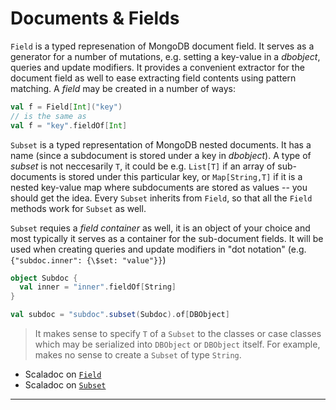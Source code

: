 # Documents & Fields

`Field` is a typed represenation of MongoDB document field. It serves
as a generator for a number of mutations, e.g. setting a key-value in
a $dbobject$, queries and update modifiers. It provides a convenient
extractor for the document field as well to ease extracting field
contents using pattern matching. A _field_ may be created in a number
of ways:

```scala
val f = Field[Int]("key")
// is the same as
val f = "key".fieldOf[Int]
```

`Subset` is a typed representation of MongoDB nested documents. It has
a name (since a subdocument is stored under a key in $dbobject$). A
type of _subset_ is not neccesarily `T`, it could be e.g. `List[T]` if
an array of sub-documents is stored under this particular key, or
`Map[String,T]` if it is a nested key-value map where subdocuments are
stored as values -- you should get the idea. Every `Subset` inherits
from `Field`, so that all the `Field` methods work for `Subset` as well.

`Subset` requies a _field container_ as well, it is an object of your
choice and most typically it serves as a container for the
sub-document fields. It will be used when creating queries and update
modifiers in "dot notation" (e.g. `{"subdoc.inner": {\$set: "value"}}`)

```scala
object Subdoc {
  val inner = "inner".fieldOf[String]
}

val subdoc = "subdoc".subset(Subdoc).of[DBObject]
```

> It makes sense to specify `T` of a `Subset` to the classes or case
> classes which may be serialized into `DBObject` or `DBObject`
> itself. For example, makes no sense to create a `Subset` of type
> `String`.

* Scaladoc on [`Field`]($apiUrl$#com.osinka.subset.Field)
* Scaladoc on [`Subset`]($apiUrl$#com.osinka.subset.Subset)

* * *
